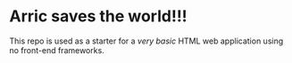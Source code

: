 # Arric saves the world!!!

This repo is used as a starter for a _very basic_ HTML web application using no front-end frameworks.
